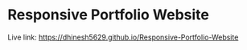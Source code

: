 # Responsive Portfolio Website
Live link: https://dhinesh5629.github.io/Responsive-Portfolio-Website
